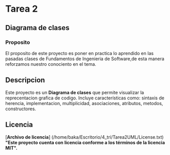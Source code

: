 # __Tarea 2__
## Diagrama de clases


### Proposito
El proposito de este proyecto es poner en practica lo aprendido en las pasadas clases de Fundamentos de Ingenieria de Software,de esta manera reforzamos nuestro conociento en el tema.
## Descripcion
Este proyecto es un __Diagrama de clases__ que permite visualizar la reprecentacion grafica de codigo. 
Incluye características como: sintaxis de herencia, implementacion, multiplicidad, asociaciones, atributos, metodos, constructores.

## Licencia
[__Archivo de licencia__] (/home/baka/Escritorio/4_tri/Tarea2UML/License.txt)
__"Este proyecto cuenta con licencia conforme a los términos de la licencia MIT".__